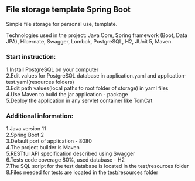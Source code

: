 ## File storage template Spring Boot

Simple file storage for personal use, template.

Technologies used in the project: Java Core, Spring framework (Boot, Data JPA), Hibernate, Swagger, Lombok, PostgreSQL, H2, JUnit 5, Maven.

### Start instruction:

1.Install PostgreSQL on your computer   
2.Edit values for PostgreSQL database in application.yaml and application-test.yaml(resources folders)  
3.Edit path values(local paths to root folder of storage) in yaml files     
4.Use Maven to build the jar application - package  
5.Deploy the application in any servlet container like TomCat

### Additional information:

1.Java version 11   
2.Spring Boot 2     
3.Default port of application - 8080    
4.The project builder is Maven  
5.RESTful API specification described using Swagger     
6.Tests code coverage 80%, used database - H2   
7.The SQL script for the test database is located in the test/resources folder  
8.Files needed for tests are located in the test/resources folder